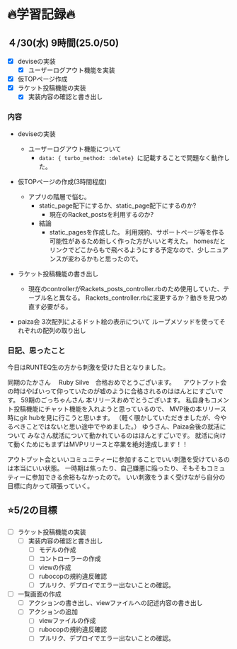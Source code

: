 # 🔥学習記録🔥
## ４/30(水) 9時間(25.0/50)
- [x] deviseの実装
  - [x] ユーザーログアウト機能を実装
- [x] 仮TOPページ作成
- [x] ラケット投稿機能の実装
  - [x] 実装内容の確認と書き出し

### 内容
- deviseの実装
  - ユーザーログアウト機能について
    - `data: { turbo_method: :delete} `に記載することで問題なく動作した。
- 仮TOPページの作成(3時間程度)
  - アプリの階層で悩む。
	  - static_page配下にするか、static_page配下にするのか?
		- 現在のRacket_postsを利用するのか?
	- 結論
	  - static_pagesを作成した。
		  利用規約、サポートページ等を作る可能性があるため新しく作った方がいいと考えた。
			homesだとリンクでどこからもで飛べるようにする予定なので、少しニュアンスが変わるかもと思ったので。
- ラケット投稿機能の書き出し
  - 現在のcontrollerがRackets_posts_controller.rbのため使用していた、テーブル名と異なる。
	  Rackets_controller.rbに変更するか？動きを見つめ直す必要がる。

- paiza会
  3次配列によるドット絵の表示について
	ループメソッドを使ってそれぞれの配列の取り出し

### 日記、思ったこと
今日はRUNTEQ生の方から刺激を受けた日となりました。

同期のたかさん
　Ruby Silve　合格おめでとうございます。
　アウトプット会の時はやばいって仰っていたのが嘘のように合格されるのはほんとにすごいです。
59期のごっちゃんさん
  本リリースおめでとうございます。
	私自身もコメント投稿機能にチャット機能を入れようと思っているので、
	MVP後の本リリース時にgit hubを見に行こうと思います。
	（軽く覗かしていただきましたが、今やるべきことではないと思い途中でやめました。）
ゆうさん、Paiza会後の就活について
  みなさん就活について動かれているのはほんとすごいです。
  就活に向けて動くためにもまずはMVPリリースと卒業を絶対達成します！！

アウトプット会といいコミュニティーに参加することでいい刺激を受けているのは本当にいい状態。
一時期は焦ったり、自己嫌悪に陥ったり、そもそもコミュティーに参加できる余裕もなかったので。
いい刺激をうまく受けながら自分の目標に向かって頑張っていく。

## ⭐️5/2の目標
- [ ] ラケット投稿機能の実装
  - [ ] 実装内容の確認と書き出し
	- [ ] モデルの作成
	- [ ] コントローラーの作成
	- [ ] viewの作成
	- [ ] rubocopの規約違反確認
	- [ ] プルリク、デプロイでエラー出ないことの確認。
- [ ] 一覧画面の作成
  - [ ] アクションの書き出し、viewファイルへの記述内容の書き出し
  - [ ] アクションの追加
	- [ ] viewファイルの作成
	- [ ] rubocopの規約違反確認
	- [ ] プルリク、デプロイでエラー出ないことの確認。

